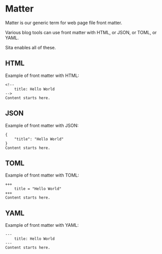 # Matter

Matter is our generic term for web page file front matter.

Various blog tools can use front matter with HTML, or JSON, or TOML, or YAML.

Sita enables all of these.


## HTML

Example of front matter with HTML:

```
<!--
    title: Hello World
-->
Content starts here.
```


## JSON

Example of front matter with JSON:

```
{
    "title": "Hello World"
}
Content starts here.
```


## TOML

Example of front matter with TOML:

```
+++
    title = "Hello World"
+++
Content starts here.
```


## YAML

Example of front matter with YAML:

```
---
    title: Hello World
---
Content starts here.
```
